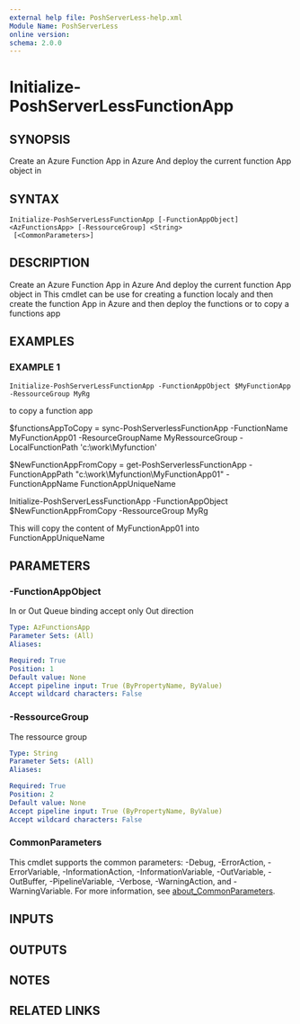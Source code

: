 ```yaml
---
external help file: PoshServerLess-help.xml
Module Name: PoshServerLess
online version:
schema: 2.0.0
---
```


# Initialize-PoshServerLessFunctionApp

## SYNOPSIS
Create an Azure Function App in Azure And deploy the current function App object in

## SYNTAX

```
Initialize-PoshServerLessFunctionApp [-FunctionAppObject] <AzFunctionsApp> [-RessourceGroup] <String>
 [<CommonParameters>]
```

## DESCRIPTION
Create an Azure Function App in Azure And deploy the current function App object in 
This cmdlet can be use for creating a function localy and then create the function App in Azure and then deploy the functions
or to copy a functions app

## EXAMPLES

### EXAMPLE 1
```
Initialize-PoshServerLessFunctionApp -FunctionAppObject $MyFunctionApp -RessourceGroup MyRg
```

to copy a function app 

$functionsAppToCopy = sync-PoshServerlessFunctionApp -FunctionName MyFunctionApp01 -ResourceGroupName MyRessourceGroup -LocalFunctionPath 'c:\work\Myfunction'           

$NewFunctionAppFromCopy = get-PoshServerlessFunctionApp -FunctionAppPath "c:\work\Myfunction\MyFunctionApp01" -FunctionAppName FunctionAppUniqueName

Initialize-PoshServerLessFunctionApp -FunctionAppObject $NewFunctionAppFromCopy -RessourceGroup MyRg

This will copy the content of MyFunctionApp01 into FunctionAppUniqueName

## PARAMETERS

### -FunctionAppObject
In or Out
Queue binding accept only Out direction

```yaml
Type: AzFunctionsApp
Parameter Sets: (All)
Aliases:

Required: True
Position: 1
Default value: None
Accept pipeline input: True (ByPropertyName, ByValue)
Accept wildcard characters: False
```

### -RessourceGroup
The ressource group

```yaml
Type: String
Parameter Sets: (All)
Aliases:

Required: True
Position: 2
Default value: None
Accept pipeline input: True (ByPropertyName, ByValue)
Accept wildcard characters: False
```

### CommonParameters
This cmdlet supports the common parameters: -Debug, -ErrorAction, -ErrorVariable, -InformationAction, -InformationVariable, -OutVariable, -OutBuffer, -PipelineVariable, -Verbose, -WarningAction, and -WarningVariable. For more information, see [about_CommonParameters](http://go.microsoft.com/fwlink/?LinkID=113216).

## INPUTS

## OUTPUTS

## NOTES

## RELATED LINKS
